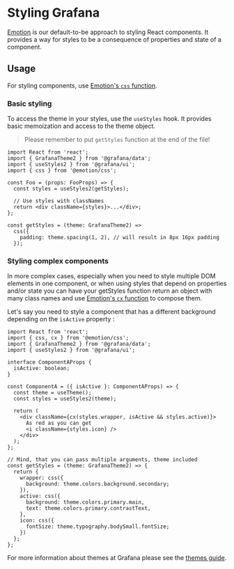 # Styling Grafana

[Emotion](https://emotion.sh/docs/introduction) is our default-to-be approach to styling React components. It provides a way for styles to be a consequence of properties and state of a component.

## Usage

For styling components, use [Emotion's `css` function](https://emotion.sh/docs/emotion#css).

### Basic styling

To access the theme in your styles, use the `useStyles` hook. It provides basic memoization and access to the theme object.

> Please remember to put `getStyles` function at the end of the file!

```tsx
import React from 'react';
import { GrafanaTheme2 } from '@grafana/data';
import { useStyles2 } from '@grafana/ui';
import { css } from '@emotion/css';

const Foo = (props: FooProps) => {
  const styles = useStyles2(getStyles);

  // Use styles with classNames
  return <div className={styles}>...</div>;
};

const getStyles = (theme: GrafanaTheme2) =>
  css({
    padding: theme.spacing(1, 2), // will result in 8px 16px padding
  });
```

### Styling complex components

In more complex cases, especially when you need to style multiple DOM elements in one component, or when using styles that depend on properties and/or state you
can have your getStyles function return an object with many class names and use [Emotion's `cx` function](https://emotion.sh/docs/emotion#cx) to compose them.

Let's say you need to style a component that has a different background depending on the `isActive` property :

```tsx
import React from 'react';
import { css, cx } from '@emotion/css';
import { GrafanaTheme2 } from '@grafana/data';
import { useStyles2 } from '@grafana/ui';

interface ComponentAProps {
  isActive: boolean;
}

const ComponentA = ({ isActive }: ComponentAProps) => {
  const theme = useTheme();
  const styles = useStyles2(theme);

  return (
    <div className={cx(styles.wrapper, isActive && styles.active)}>
      As red as you can get
      <i className={styles.icon} />
    </div>
  );
};

// Mind, that you can pass multiple arguments, theme included
const getStyles = (theme: GrafanaTheme2) => {
  return {
    wrapper: css({
      background: theme.colors.background.secondary;
    }),
    active: css({
      background: theme.colors.primary.main,
      text: theme.colors.primary.contrastText,
    },
    icon: css({
      fontSize: theme.typography.bodySmall.fontSize;
    })
  };
};
```

For more information about themes at Grafana please see the [themes guide](./themes.md).

